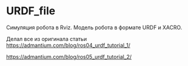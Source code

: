 # URDF_file
Симуляция робота в Rviz. Модель робота в формате URDF и XACRO.

Делал все из оригинала статьи 
https://admantium.com/blog/ros04_urdf_tutorial_1/

https://admantium.com/blog/ros05_urdf_tutorial_2/ 
